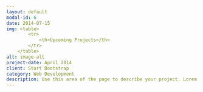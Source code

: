 ```yaml
---
layout: default
modal-id: 6
date: 2014-07-15
img: <table>
        <tr>
            <th>Upcoming Projects</th>
        </tr>
    </table>
alt: image-alt
project-date: April 2014
client: Start Bootstrap
category: Web Development
description: Use this area of the page to describe your project. Lorem ipsum dolor sit amet, consectetur adipisicing elit. Mollitia neque assumenda ipsam nihil, molestias magnam, recusandae quos quis inventore quisquam velit asperiores, vitae? Reprehenderit soluta, eos quod consequuntur itaque. Nam.
---
```

